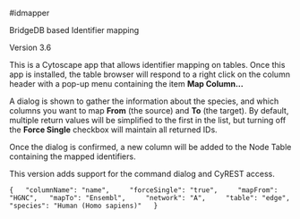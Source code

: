 #idmapper

BridgeDB based Identifier mapping

Version 3.6

This is a Cytoscape app that allows identifier mapping on tables.   Once this app is installed, the table browser will respond to a right click on the column header with a pop-up menu containing the item **Map Column...**  

A dialog is shown to gather the information about the species, and which columns you want to map **From** (the source) and **To** (the target).  By default, multiple return values will be simplified to the first in the list, but turning off the **Force Single** checkbox will maintain all returned IDs.

Once the dialog is confirmed, a new column will be added to the Node Table containing the mapped identifiers.

This version adds support for the command dialog and CyREST access.

`{  
  "columnName": "name",    
  "forceSingle": "true",    
  "mapFrom": "HGNC",  
  "mapTo": "Ensembl",    
  "network": "A",    
  "table": "edge",  
  "species": "Human (Homo sapiens)"  
}`
